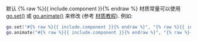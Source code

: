
默认 {% raw %}{{ include.component }}{% endraw %} 材质常量可以使用 [go.set()](/ref/stable/go/#go.set) 或 [go.animate()](/ref/stable/go/#go.animate) 来修改 (参考 [材质教程](/manuals/material/#vertex-and-fragment-constants)). 例如:
```lua
go.set("#{% raw %}{{ include.component }}{% endraw %}", "{% raw %}{{ include.variable }}{% endraw %}", vmath.vector4(1,0,0,1))
go.animate("#{% raw %}{{ include.component }}{% endraw %}", "{% raw %}{{ include.variable }}{% endraw %}", go.PLAYBACK_LOOP_PINGPONG, vmath.vector4(1,0,0,1), go.EASING_LINEAR, 2)
```
